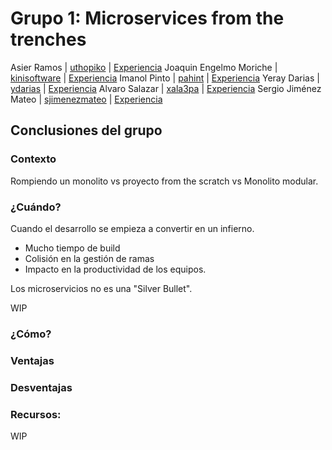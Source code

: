 # Grupo 1: Microservices from the trenches

Asier Ramos | [uthopiko](https://twitter.com/uthopiko) | [Experiencia](http://ftt.programania.net/experiencias/1.html) 
Joaquin Engelmo Moriche | [kinisoftware](https://twitter.com/kinisoftware) | [Experiencia](http://ftt.programania.net/experiencias/11.html) 
Imanol Pinto | [pahint](https://twitter.com/pahint) | [Experiencia](http://ftt.programania.net/experiencias/13.html) 
Yeray Darias  | [ydarias](https://twitter.com/ydarias) | [Experiencia](http://ftt.programania.net/experiencias/15.html) 
Alvaro Salazar | [xala3pa](https://twitter.com/xala3pa) | [Experiencia](http://ftt.programania.net/experiencias/29.html) 
Sergio Jiménez Mateo | [sjimenezmateo](https://twitter.com/sjimenezmateo) | [Experiencia](http://ftt.programania.net/experiencias/30.html) 
 

## Conclusiones del grupo
### Contexto
Rompiendo un monolito vs proyecto from the scratch vs Monolito modular.

### ¿Cuándo?
Cuando el desarrollo se empieza a convertir en un infierno. 
* Mucho tiempo de build
* Colisión en la gestión de ramas
* Impacto en la productividad de los equipos.

Los microservicios no es una "Silver Bullet".

WIP

### ¿Cómo?



### Ventajas

### Desventajas

### 

### Recursos:

WIP
